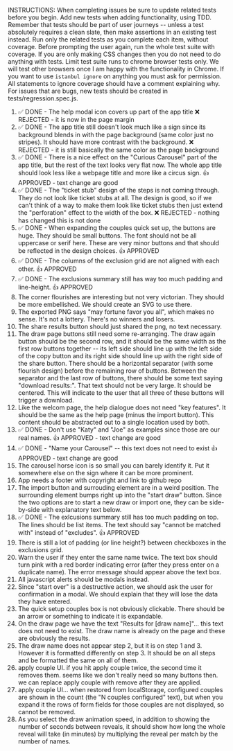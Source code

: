 INSTRUCTIONS: When completing issues be sure to update related tests before you
begin. Add new tests when adding functionality, using TDD. Remember that tests
should be part of user journeys -- unless a test absolutely requires a clean
slate, then make assertions in an existing test instead. Run only the related
tests as you complete each item, without coverage. Before prompting the user
again, run the whole test suite with coverage. If you are only making CSS
changes then you do not need to do anything with tests. Limit test suite runs to
chrome browser tests only. We will test other browsers once I am happy with the
functionality in Chrome. If you want to use `istanbul ignore` on anything you
must ask for permission. All statements to ignore coverage should have a comment
explaining why. For issues that are bugs, new tests should be created in
tests/regression.spec.js.

1. ✅ DONE - The help modal icon covers up part of the app title ❌ REJECTED -
   it is now in the page margin
2. ✅ DONE - The app title still doesn't look much like a sign since its
   background blends in with the page background (same color just no stripes).
   It should have more contrast with the background. ❌ REJECTED - it is still
   basically the same color as the page background
3. ✅ DONE - There is a nice effect on the "Curious Carousel" part of the app
   title, but the rest of the text looks very flat now. The whole app title
   should look less like a webpage title and more like a circus sign. 👍
   APPROVED - text change are good
4. ✅ DONE - The "ticket stub" design of the steps is not coming through. They
   do not look like ticket stubs at all. The design is good, so if we can't
   think of a way to make them look like ticket stubs then just extend the
   "perforation" effect to the width of the box. ❌ REJECTED - nothing has
   changed this is not done
5. ✅ DONE - When expanding the couples quick set up, the buttons are huge. They
   should be small buttons. The font should not be all uppercase or serif here.
   These are very minor buttons and that should be reflected in the design
   choices. 👍 APPROVED
6. ✅ DONE - The columns of the exclusion grid are not aligned with each other.
   👍 APPROVED
7. ✅ DONE - The exclusions summary still has way too much padding and
   line-height. 👍 APPROVED
8. The corner flourishes are interesting but not very victorian. They should be
   more embellished. We should create an SVG to use there.
9. The exported PNG says "may fortune favor you all", which makes no sense. It's
   not a lottery. There's no winners and losers.
10. The share results button should just shared the png, no text necessary.
11. The draw page buttons still need some re-arranging. The draw again button
    should be the second row, and it should be the same width as the first row
    buttons together -- its left side should line up with the left side of the
    copy button and its right side should line up with the right side of the
    share button. There should be a horizontal separator (with some flourish
    design) before the remaining row of buttons. Between the separator and the
    last row of buttons, there should be some text saying "download results:".
    That text should not be very large. It should be centered. This will
    indicate to the user that all three of these buttons will trigger a
    download.
12. Like the welcom page, the help dialogue does not need "key features". It
    should be the same as the help page (minus the import button). This content
    should be abstracted out to a single location used by both.
13. ✅ DONE - Don't use "Katy" and "Joe" as examples since those are our real
    names. 👍 APPROVED - text change are good
14. ✅ DONE - "Name your Carousel" -- this text does not need to exist 👍
    APPROVED - text change are good
15. The carousel horse icon is so small you can barely identify it. Put it
    somewhere else on the sign where it can be more prominent.
16. App needs a footer with copyright and link to github repo
17. The import button and surrouding element are in a weird position. The
    surrounding element bumps right up into the "start draw" button. Since the
    two options are to start a new draw or import one, they can be side-by-side
    with explanatory text below.
18. ✅ DONE - The exlcusions summary still has too much padding on top. The
    lines should be list items. The text should say "cannot be matched with"
    instead of "excludes". 👍 APPROVED
19. There is still a lot of padding (or line height?) between checkboxes in the
    exclusions grid.
20. Warn the user if they enter the same name twice. The text box should turn
    pink with a red border indicating error (after they press enter on a
    duplicate name). The error message should appear above the text box.
21. All javascript alerts should be modals instead.
22. Since "start over" is a destructive action, we should ask the user for
    confirmation in a modal. We should explain that they will lose the data they
    have entered.
23. The quick setup couples box is not obviously clickable. There should be an
    arrow or something to indicate it is expandable.
24. On the draw page we have the text "Results for [draw name]"... this text
    does not need to exist. The draw name is already on the page and these are
    obviously the results.
25. The draw name does not appear step 2, but it is on step 1 and 3. However it
    is formatted differently on step 3. It should be on all steps and be
    formatted the same on all of them.
26. apply couple UI. if you hit apply couple twice, the second time it removes
    them. seems like we don't really need so many buttons then. we can replace
    apply couple with remove after they are applied.
27. apply couple UI... when restored from localStorage, configured couples are
    shown in the count (the "N couples configured" text), but when you expand it
    the rows of form fields for those couples are not displayed, so cannot be
    removed.
28. As you select the draw animation speed, in addition to showing the number of
    seconds between reveals, it should show how long the whole reveal will take
    (in minutes) by multiplying the reveal per match by the number of names.
